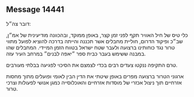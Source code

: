 ## Message 14441

דובר צה״ל: 

כלי טיס של חיל האוויר תקף לפני זמן קצר, באופן ממוקד, ובהכוונה מודיעינית של אמ״ן, שב״כ ופיקוד הדרום, חוליית מחבלים אשר תכננה והייתה בדרכה להוציא לפועל מתווי טרור נגד כוחותינו ברצועה ולעבר שטח ישראל בטווח הזמן המיידי. המחבלים שהו במבנה ששימש בעבר כבית ספר ״יאפה לבנים״ במרחב העיר עזה. 

טרם התקיפה ננקטו צעדים רבים בכדי לצמצם את הסיכוי לפגיעה בבלתי מעורבים. 

ארגוני הטרור ברצועה מפרים באופן שיטתי את הדין הבין לאומי ופועלים מתוך מחסות אזרחיים תוך ניצול אכזרי של מוסדות אזרחיים והאוכלוסייה כמגן אנושי לפעולות וצרכי טרור.

